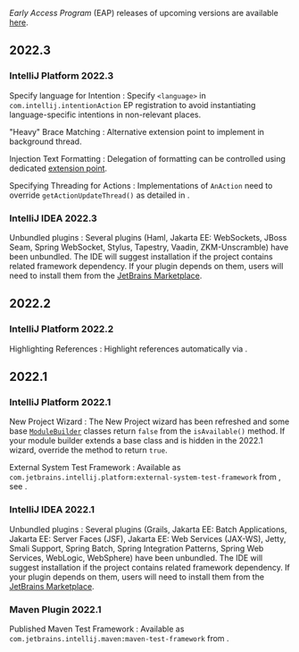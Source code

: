 [//]: # (title: Notable Changes in IntelliJ Platform and Plugins API 2022.*)

<!-- Copyright 2000-2022 JetBrains s.r.o. and other contributors. Use of this source code is governed by the Apache 2.0 license that can be found in the LICENSE file. -->

_Early Access Program_ (EAP) releases of upcoming versions are available [here](https://eap.jetbrains.com).

## 2022.3

<include from="tools_gradle_intellij_plugin.md" element-id="gradle_plugin_223_problem"></include>

### IntelliJ Platform 2022.3

Specify language for Intention
: Specify `<language>` in `com.intellij.intentionAction` EP registration to avoid instantiating language-specific intentions in non-relevant places.

"Heavy" Brace Matching
: Alternative extension point to implement [](additional_minor_features.md#brace-matching) in background thread.

Injection Text Formatting
: Delegation of formatting can be controlled using dedicated [extension point](language_injection.md#formatting).

Specifying Threading for Actions
: Implementations of `AnAction` need to override `getActionUpdateThread()` as detailed in [](basic_action_system.md#principal-implementation-overrides).

### IntelliJ IDEA 2022.3

Unbundled plugins
: Several plugins (Haml, Jakarta EE: WebSockets, JBoss Seam, Spring WebSocket, Stylus, Tapestry, Vaadin, ZKM-Unscramble) have been unbundled. The IDE will suggest installation if the project contains related framework dependency. If your plugin depends on them, users will need to install them from the [JetBrains Marketplace](https://plugins.jetbrains.com).

## 2022.2

### IntelliJ Platform 2022.2

Highlighting References
: Highlight references automatically via [](references_and_resolve.md#additional-highlighting).

## 2022.1

### IntelliJ Platform 2022.1

New Project Wizard
: The <control>New Project</control> wizard has been refreshed and some base [`ModuleBuilder`](%gh-ic%/platform/lang-core/src/com/intellij/ide/util/projectWizard/ModuleBuilder.java) classes return `false` from the `isAvailable()` method. If your module builder extends a base class and is hidden in the 2022.1 wizard, override the method to return `true`.

External System Test Framework
: Available as `com.jetbrains.intellij.platform:external-system-test-framework` from [](intellij_artifacts.md), see [](external_system_integration.md#testing).

### IntelliJ IDEA 2022.1

Unbundled plugins
: Several plugins (Grails, Jakarta EE: Batch Applications, Jakarta EE: Server Faces (JSF), Jakarta EE: Web Services (JAX-WS), Jetty, Smali Support, Spring Batch, Spring Integration Patterns, Spring Web Services, WebLogic, WebSphere) have been unbundled. The IDE will suggest installation if the project contains related framework dependency. If your plugin depends on them, users will need to install them from the [JetBrains Marketplace](https://plugins.jetbrains.com).

### Maven Plugin 2022.1

Published Maven Test Framework
: Available as `com.jetbrains.intellij.maven:maven-test-framework` from [](intellij_artifacts.md).
